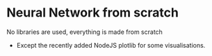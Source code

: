 # Neural Network from scratch
No libraries are used, everything is made from scratch

- Except the recently added NodeJS plotlib for some visualisations.
